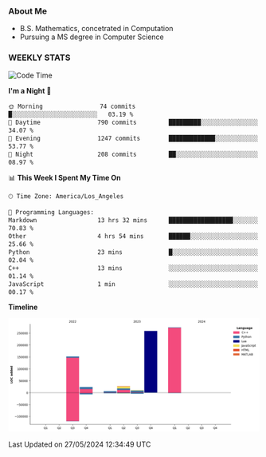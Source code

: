 ### About Me

- B.S. Mathematics, concetrated in Computation
- Pursuing a MS degree in Computer Science


### WEEKLY STATS
<!--START_SECTION:waka-->
![Code Time](http://img.shields.io/badge/Code%20Time-101%20hrs%2019%20mins-blue)

**I'm a Night 🦉** 

```text
🌞 Morning                74 commits          █░░░░░░░░░░░░░░░░░░░░░░░░   03.19 % 
🌆 Daytime                790 commits         █████████░░░░░░░░░░░░░░░░   34.07 % 
🌃 Evening                1247 commits        █████████████░░░░░░░░░░░░   53.77 % 
🌙 Night                  208 commits         ██░░░░░░░░░░░░░░░░░░░░░░░   08.97 % 
```


📊 **This Week I Spent My Time On** 

```text
🕑︎ Time Zone: America/Los_Angeles

💬 Programming Languages: 
Markdown                 13 hrs 32 mins      ██████████████████░░░░░░░   70.83 % 
Other                    4 hrs 54 mins       ██████░░░░░░░░░░░░░░░░░░░   25.66 % 
Python                   23 mins             █░░░░░░░░░░░░░░░░░░░░░░░░   02.04 % 
C++                      13 mins             ░░░░░░░░░░░░░░░░░░░░░░░░░   01.14 % 
JavaScript               1 min               ░░░░░░░░░░░░░░░░░░░░░░░░░   00.17 % 
```

**Timeline**

![Lines of Code chart](https://raw.githubusercontent.com/nickocruzm/nickocruzm/main/assets/bar_graph.png)


 Last Updated on 27/05/2024 12:34:49 UTC
<!--END_SECTION:waka-->
